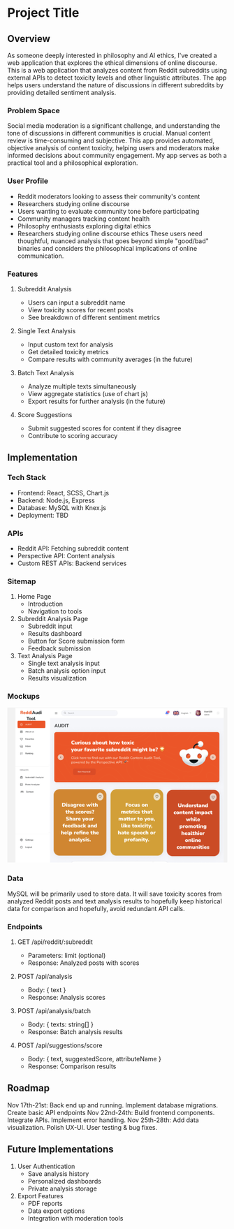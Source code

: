 # Project Title

## Overview

As someone deeply interested in philosophy and AI ethics, I've created a web application that explores the ethical dimensions of online discourse. This is a web application that analyzes content from Reddit subreddits using external APIs to detect toxicity levels and other linguistic attributes. The app helps users understand the nature of discussions in different subreddits by providing detailed sentiment analysis.

### Problem Space

Social media moderation is a significant challenge, and understanding the tone of discussions in different communities is crucial. Manual content review is time-consuming and subjective. This app provides automated, objective analysis of content toxicity, helping users and moderators make informed decisions about community engagement. My app serves as both a practical tool and a philosophical exploration.

### User Profile

- Reddit moderators looking to assess their community's content
- Researchers studying online discourse
- Users wanting to evaluate community tone before participating
- Community managers tracking content health
- Philosophy enthusiasts exploring digital ethics
- Researchers studying online discourse ethics
These users need thoughtful, nuanced analysis that goes beyond simple "good/bad" binaries and considers the philosophical implications of online communication.

### Features

1. Subreddit Analysis
   - Users can input a subreddit name
   - View toxicity scores for recent posts
   - See breakdown of different sentiment metrics

2. Single Text Analysis
   - Input custom text for analysis
   - Get detailed toxicity metrics
   - Compare results with community averages (in the future)

3. Batch Text Analysis
   - Analyze multiple texts simultaneously
   - View aggregate statistics (use of chart js)
   - Export results for further analysis (in the future)

4. Score Suggestions
   - Submit suggested scores for content if they disagree
   - Contribute to scoring accuracy

## Implementation

### Tech Stack

- Frontend: React, SCSS, Chart.js
- Backend: Node.js, Express
- Database: MySQL with Knex.js
- Deployment: TBD

### APIs

- Reddit API: Fetching subreddit content
- Perspective API: Content analysis
- Custom REST APIs: Backend services

### Sitemap

1. Home Page
   - Introduction
   - Navigation to tools
2. Subreddit Analysis Page
   - Subreddit input
   - Results dashboard
   - Button for Score submission form
   - Feedback submission
3. Text Analysis Page
   - Single text analysis input
   - Batch analysis option input
   - Results visualization

### Mockups

![MockUp Image](/src/assets/Images/mockup.png?raw=true "Mock Up Image")

### Data

MySQL will be primarily used to store data. It will save toxicity scores from analyzed Reddit posts and text analysis results to hopefully keep historical data for comparison and hopefully, avoid redundant API calls.

### Endpoints

1. GET /api/reddit/:subreddit
   - Parameters: limit (optional)
   - Response: Analyzed posts with scores

2. POST /api/analysis
   - Body: { text }
   - Response: Analysis scores

3. POST /api/analysis/batch
   - Body: { texts: string[] }
   - Response: Batch analysis results

4. POST /api/suggestions/score
   - Body: { text, suggestedScore, attributeName }
   - Response: Comparison results

## Roadmap

Nov 17th-21st: Back end up and running. Implement database migrations. Create basic API endpoints
Nov 22nd-24th: Build frontend components. Integrate APIs. Implement error handling.
Nov 25th-28th: Add data visualization. Polish UX-UI. User testing & bug fixes. 


## Future Implementations
1. User Authentication
   - Save analysis history
   - Personalized dashboards
   - Private analysis storage
2. Export Features
   - PDF reports
   - Data export options
   - Integration with moderation tools